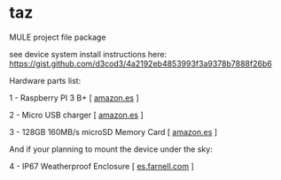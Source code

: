 # taz
MULE project file package

see device system install instructions here: https://gist.github.com/d3cod3/4a2192eb4853993f3a9378b7888f26b6

Hardware parts list:

1 - Raspberry PI 3 B+ [ [amazon.es](https://www.amazon.es/Raspberry-Pi-3-Model-3-Modelo/dp/B07BDR5PDW/ref=sr_1_4?__mk_es_ES=%C3%85M%C3%85%C5%BD%C3%95%C3%91&keywords=raspberry+pi+3&qid=1564672755&s=gateway&sr=8-4) ]

2 - Micro USB charger [ [amazon.es](https://www.amazon.es/Aukru-Interruptor-Micro-Adaptador-Corriente/dp/B01M58O9M9/ref=sr_1_2) ]

3 - 128GB 160MB/s microSD Memory Card [ [amazon.es](https://www.amazon.es/SanDisk-Extreme-Tarjeta-microSDXC-adaptador/dp/B07FCMKK5X/ref=pd_sbs_147_1/261-6434718-3125329?_encoding=UTF8&pd_rd_i=B07FCMKK5X&pd_rd_r=30af24c9-7ae3-11e9-bbfb-cb6be4ff4fa0&pd_rd_w=3uFdt&pd_rd_wg=14bs3&pf_rd_p=36459305-0da7-4320-ac7a-d1c479b51bf8&pf_rd_r=CA36R36FX157EYA1QJ7H&psc=1&refRID=CA36R36FX157EYA1QJ7H) ]

And if your planning to mount the device under the sky:

4 - IP67 Weatherproof Enclosure [ [es.farnell.com](https://es.farnell.com/openh-io/rk-88-001a-2g/ip67-weatherproof-enclosure-deep/dp/2830062?st=Rubicon%20Starter%20Kit) ]
